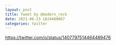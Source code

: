 ```yaml
--- 
layout: post 
title: Tweet by @modern_rock 
date: 2021-06-23 1624480067 
categories: twitter 
--- 
```

https://twitter.com/o/status/1407797514464489476